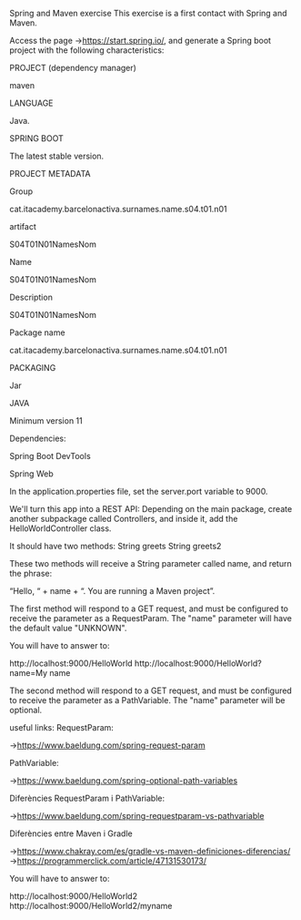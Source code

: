 Spring and Maven exercise
This exercise is a first contact with Spring and Maven.

Access the page ->https://start.spring.io/, and generate a Spring boot project with the following characteristics:


PROJECT (dependency manager)

maven

LANGUAGE

Java.

SPRING BOOT

The latest stable version.

PROJECT METADATA

Group

cat.itacademy.barcelonactiva.surnames.name.s04.t01.n01

artifact

S04T01N01NamesNom

Name

S04T01N01NamesNom

Description

S04T01N01NamesNom

Package name

cat.itacademy.barcelonactiva.surnames.name.s04.t01.n01

PACKAGING

Jar

JAVA

Minimum version 11 

Dependencies:

Spring Boot DevTools

Spring Web


In the application.properties file, set the server.port variable to 9000.

We'll turn this app into a REST API:
Depending on the main package, create another subpackage called Controllers, and inside it, add the HelloWorldController class.


It should have two methods:
String greets
String greets2

These two methods will receive a String parameter called name, and return the phrase:

“Hello, “ + name + “. You are running a Maven project”.


The first method will respond to a GET request, and must be configured to receive the parameter as a RequestParam. The "name" parameter will have the default value "UNKNOWN".

You will have to answer to:

http://localhost:9000/HelloWorld
http://localhost:9000/HelloWorld?name=My name

 

The second method will respond to a GET request, and must be configured to receive the parameter as a PathVariable. The "name" parameter will be optional.

useful links:
RequestParam:

->https://www.baeldung.com/spring-request-param


PathVariable:

->https://www.baeldung.com/spring-optional-path-variables


Diferències RequestParam i PathVariable:

->https://www.baeldung.com/spring-requestparam-vs-pathvariable


Diferències entre Maven i Gradle

->https://www.chakray.com/es/gradle-vs-maven-definiciones-diferencias/ ->https://programmerclick.com/article/47131530173/

You will have to answer to:

http://localhost:9000/HelloWorld2
http://localhost:9000/HelloWorld2/myname
